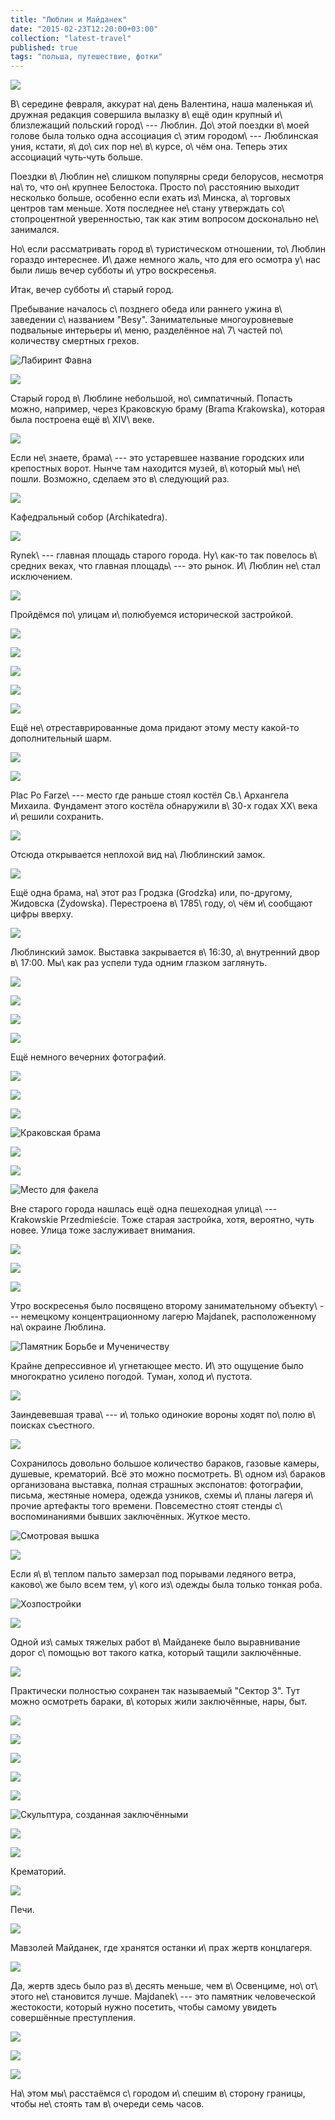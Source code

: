 ```yaml
---
title: "Люблин и Майданек"
date: "2015-02-23T12:20:00+03:00"
collection: "latest-travel"
published: true
tags: "польша, путешествие, фотки"
---
```


![](/images/travel/2015-02-lublin/lublin-cover.jpg)

В\ середине февраля, аккурат на\ день Валентина, наша маленькая и\ дружная редакция совершила вылазку в\ ещё один
крупный и\ близлежащий польский город\ --- Люблин. До\ этой поездки в\ моей голове была только одна ассоциация с\ этим
городом\ --- Люблинская уния, кстати, я\ до\ сих пор не\ в\ курсе, о\ чём она. Теперь этих ассоциаций чуть&#8209;чуть
больше.

<!--more-->

Поездки в\ Люблин не\ слишком популярны среди белорусов, несмотря на\ то, что он\ крупнее Белостока. Просто
по\ расстоянию выходит несколько больше, особенно если ехать из\ Минска, а\ торговых центров там меньше. Хотя последнее
не\ стану утверждать со\ стопроцентной уверенностью, так как этим вопросом досконально не\ занимался.

Но\ если рассматривать город в\ туристическом отношении, то\ Люблин гораздо интереснее. И\ даже немного жаль, что для
его осмотра у\ нас были лишь вечер субботы и\ утро воскресенья.

Итак, вечер субботы и\ старый город.

Пребывание началось с\ позднего обеда или раннего ужина в\ заведении с\ названием "Besy". Занимательные многоуровневые
подвальные интерьеры и\ меню, разделённое на\ 7\ частей по\ количеству смертных грехов.

![Лабиринт Фавна](/images/travel/2015-02-lublin/lublin-besy-1.jpg "Лабиринт Фавна")

![](/images/travel/2015-02-lublin/lublin-besy-2.jpg)

Старый город в\ Люблине небольшой, но\ симпатичный. Попасть можно, например, через Краковскую браму (Brama Krakowska),
которая была построена ещё в\ XIV\ веке.

![](/images/travel/2015-02-lublin/lublin-brama-krakowska-1.jpg)

Если не\ знаете, брама\ --- это устаревшее название городских или крепостных ворот. Нынче там находится музей,
в\ который мы\ не\ пошли. Возможно, сделаем это в\ следующий раз.

![](/images/travel/2015-02-lublin/lublin-brama-krakowska-2.jpg)

Кафедральный собор (Archikatedra).

![](/images/travel/2015-02-lublin/lublin-archikatedra.jpg)

Rynek\ --- главная площадь старого города. Ну\ как-то так повелось в\ средних веках, что главная площадь\ --- это рынок.
И\ Люблин не\ стал исключением.

![](/images/travel/2015-02-lublin/lublin-rynek.jpg)

Пройдёмся по\ улицам и\ полюбуемся исторической застройкой.

![](/images/travel/2015-02-lublin/lublin-streets-1.jpg)

![](/images/travel/2015-02-lublin/lublin-streets-2.jpg)

![](/images/travel/2015-02-lublin/lublin-streets-3.jpg)

![](/images/travel/2015-02-lublin/lublin-streets-4.jpg)

![](/images/travel/2015-02-lublin/lublin-streets-5.jpg)

Ещё не\ отреставрированные дома придают этому месту какой-то дополнительный шарм.

![](/images/travel/2015-02-lublin/lublin-streets-old-1.jpg)

![](/images/travel/2015-02-lublin/lublin-streets-old-2.jpg)

Plac Po Farze\ --- место где раньше стоял костёл Св.\ Архангела Михаила. Фундамент этого костёла обнаружили в\ 30-х
годах XX\ века и\ решили сохранить.

![](/images/travel/2015-02-lublin/lublin-plac-po-farze.jpg)

Отсюда открывается неплохой вид на\ Люблинский замок.

![](/images/travel/2015-02-lublin/lublin-castle-view.jpg)

Ещё одна брама, на\ этот раз Гродзка (Grodzka) или, по-другому, Жидовска (Żydowska). Перестроена в\ 1785\ году, о\ чём
и\ сообщают цифры вверху.

![](/images/travel/2015-02-lublin/lublin-brama-grodzka.jpg)

Люблинский замок. Выставка закрывается в\ 16:30, а\ внутренний двор в\ 17:00. Мы\ как раз успели туда одним глазком
заглянуть.

![](/images/travel/2015-02-lublin/lublin-castle-1.jpg)

![](/images/travel/2015-02-lublin/lublin-castle-2.jpg)

![](/images/travel/2015-02-lublin/lublin-castle-3.jpg)

![](/images/travel/2015-02-lublin/lublin-castle-4.jpg)

Ещё немного вечерних фотографий.

![](/images/travel/2015-02-lublin/lublin-evening-1.jpg)

![](/images/travel/2015-02-lublin/lublin-evening-2.jpg)

![](/images/travel/2015-02-lublin/lublin-evening-3.jpg)

![Краковская брама](/images/travel/2015-02-lublin/lublin-evening-4.jpg "Краковская брама")

![](/images/travel/2015-02-lublin/lublin-evening-5.jpg)

![](/images/travel/2015-02-lublin/lublin-evening-6.jpg)

![Место для факела](/images/travel/2015-02-lublin/lublin-evening-7.jpg "Место для факела")

Вне старого города нашлась ещё одна пешеходная улица\ --- Krakowskie Przedmieście. Тоже старая застройка, хотя,
вероятно, чуть новее. Улица тоже заслуживает внимания.

![](/images/travel/2015-02-lublin/lublin-przedmiescie-1.jpg)

![](/images/travel/2015-02-lublin/lublin-przedmiescie-2.jpg)

![](/images/travel/2015-02-lublin/lublin-przedmiescie-3.jpg)

Утро воскресенья было посвящено второму занимательному объекту\ --- немецкому концентрационному лагерю Majdanek,
расположенному на\ окраине Люблина.

![Памятник Борьбе и Мученичеству](/images/travel/2015-02-lublin/majdanek-pomnik.jpg "Памятник Борьбе и Мученичеству")

Крайне депрессивное и\ угнетающее место. И\ это ощущение было многократно усилено погодой. Туман, холод и\ пустота.

![](/images/travel/2015-02-lublin/majdanek-emptiness.jpg)

Заиндевевшая трава\ --- и\ только одинокие вороны ходят по\ полю в\ поисках съестного.

![](/images/travel/2015-02-lublin/majdanek-crow.jpg)

Сохранилось довольно большое количество бараков, газовые камеры, душевые, крематорий. Всё это можно посмотреть. В\ одном
из\ бараков организована выставка, полная страшных экспонатов: фотографии, письма, жестяные номера, одежда узников,
схемы и\ планы лагеря и\ прочие артефакты того времени. Повсеместно стоят стенды с\ воспоминаниями бывших заключённых.
Жуткое место.

![Смотровая вышка](/images/travel/2015-02-lublin/majdanek-lookout.jpg "Смотровая вышка")

![](/images/travel/2015-02-lublin/majdanek-tree.jpg)

Если я\ в\ теплом пальто замерзал под порывами ледяного ветра, каково\ же было всем тем, у\ кого из\ одежды была только
тонкая роба.

![Хозпостройки](/images/travel/2015-02-lublin/majdanek-buildings.jpg "Хозпостройки")

![](/images/travel/2015-02-lublin/majdanek-fence.jpg)

Одной из\ самых тяжелых работ в\ Майданеке было выравнивание дорог с\ помощью вот такого катка, который тащили
заключённые.

![](/images/travel/2015-02-lublin/majdanek-road-roller.jpg)

Практически полностью сохранен так называемый "Сектор 3". Тут можно осмотреть бараки, в\ которых жили заключённые, нары,
быт.

![](/images/travel/2015-02-lublin/majdanek-sector-iii-1.jpg)

![](/images/travel/2015-02-lublin/majdanek-sector-iii-2.jpg)

![](/images/travel/2015-02-lublin/majdanek-sector-iii-3.jpg)

![](/images/travel/2015-02-lublin/majdanek-sector-iii-4.jpg)

![](/images/travel/2015-02-lublin/majdanek-sector-iii-5.jpg)

![Скульптура, созданная заключёнными](/images/travel/2015-02-lublin/majdanek-sector-iii-6.jpg)

![](/images/travel/2015-02-lublin/majdanek-sector-iii-7.jpg)

![](/images/travel/2015-02-lublin/majdanek-sector-iii-8.jpg)

Крематорий.

![](/images/travel/2015-02-lublin/majdanek-crematorium.jpg)

Печи.

![](/images/travel/2015-02-lublin/majdanek-incinerators.jpg)

Мавзолей Майданек, где хранятся останки и\ прах жертв концлагеря.

![](/images/travel/2015-02-lublin/majdanek-mausoleum.jpg)

Да, жертв здесь было раз в\ десять меньше, чем в\ Освенциме, но\ от\ этого не\ становится лучше. Majdanek\ --- это
памятник человеческой жестокости, который нужно посетить, чтобы самому увидеть совершённые преступления.

![](/images/travel/2015-02-lublin/majdanek-end-1.jpg)

![](/images/travel/2015-02-lublin/majdanek-end-2.jpg)

![](/images/travel/2015-02-lublin/majdanek-end-3.jpg)

На\ этом мы\ расстаёмся с\ городом и\ спешим в\ сторону границы, чтобы не\ стоять там в\ очереди семь часов.
